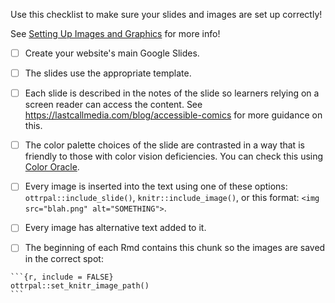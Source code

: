 
Use this checklist to make sure your slides and images are set up correctly!

See [Setting Up Images and Graphics](https://www.ottrproject.org/writing_content.html#set-up-images) for more info!

- [ ] Create your website's main Google Slides.

- [ ] The slides use the appropriate template.

- [ ] Each slide is described in the notes of the slide so learners relying on a screen reader can access the content. See https://lastcallmedia.com/blog/accessible-comics for more guidance on this.

- [ ] The color palette choices of the slide are contrasted in a way that is friendly to those with color vision deficiencies.
You can check this using [Color Oracle](https://colororacle.org/).

- [ ] Every image is inserted into the text using one of these options: `ottrpal::include_slide()`, `knitr::include_image()`, or this format: `<img src="blah.png" alt="SOMETHING">`.

- [ ] Every image has alternative text added to it.

- [ ] The beginning of each Rmd contains this chunk so the images are saved in the correct spot:

`````
```{r, include = FALSE}
ottrpal::set_knitr_image_path()
```
`````
